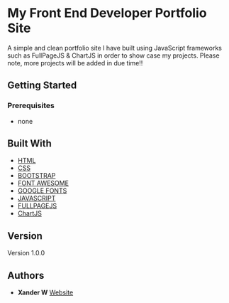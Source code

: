 # My Front End Developer Portfolio Site

A simple and clean portfolio site I have built using JavaScript frameworks such as FullPageJS & ChartJS in order to show case my projects. Please note, more projects will be added in due time!!

## Getting Started

### Prerequisites
* none

## Built With

* [HTML](https://developer.mozilla.org/en-US/docs/Web/HTML) 
* [CSS](https://maven.apache.org/) 
* [BOOTSTRAP](https://getbootstrap.com/docs/5.1/getting-started/introduction/) 
* [FONT AWESOME](https://fontawesome.com/) 
* [GOOGLE FONTS](https://fonts.google.com/) 
* [JAVASCRIPT](https://www.javascript.com/)
* [FULLPAGEJS](https://github.com/alvarotrigo/fullPage.js/) 
* [ChartJS](https://www.chartjs.org/)


## Version

Version 1.0.0

## Authors

* **Xander W** [Website](https://builtbythewildman.com)
